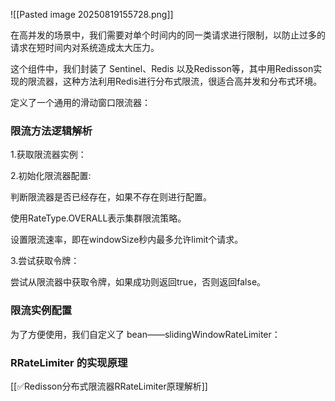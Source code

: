 ![[Pasted image 20250819155728.png]]

在高并发的场景中，我们需要对单个时间内的同一类请求进行限制，以防止过多的请求在短时间内对系统造成太大压力。

这个组件中，我们封装了 Sentinel、Redis 以及Redisson等，其中用Redisson实现的限流器，这种方法利用Redis进行分布式限流，很适合高并发和分布式环境。

定义了一个通用的滑动窗口限流器：

### 限流方法逻辑解析

1.获取限流器实例：

2.初始化限流器配置:

判断限流器是否已经存在，如果不存在则进行配置。

使用RateType.OVERALL表示集群限流策略。

设置限流速率，即在windowSize秒内最多允许limit个请求。

3.尝试获取令牌：

尝试从限流器中获取令牌，如果成功则返回true，否则返回false。

### 限流实例配置

为了方便使用，我们自定义了 bean——slidingWindowRateLimiter：

### RRateLimiter 的实现原理

[[✅Redisson分布式限流器RRateLimiter原理解析]]

